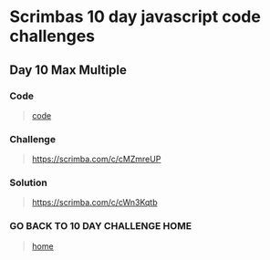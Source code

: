 # Scrimbas 10 day javascript code challenges

## Day 10 Max Multiple

### Code
> [code](./index.js)

### Challenge
> https://scrimba.com/c/cMZmreUP

### Solution
> https://scrimba.com/c/cWn3Kqtb

### GO BACK TO 10 DAY CHALLENGE HOME
> [home](../readme.md)